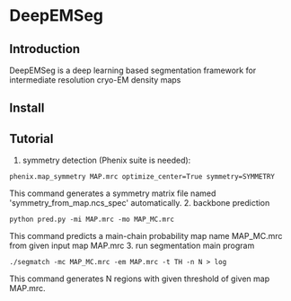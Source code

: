 # DeepEMSeg
## Introduction
DeepEMSeg is a deep learning based segmentation framework for intermediate resolution cryo-EM density maps

## Install

## Tutorial
1. symmetry detection (Phenix suite is needed):
```
phenix.map_symmetry MAP.mrc optimize_center=True symmetry=SYMMETRY
```
This command generates a symmetry matrix file named 'symmetry_from_map.ncs_spec' automatically.
2. backbone prediction
```
python pred.py -mi MAP.mrc -mo MAP_MC.mrc
```
This command predicts a main-chain probability map name MAP_MC.mrc from given input map MAP.mrc
3. run segmentation main program
```
./segmatch -mc MAP_MC.mrc -em MAP.mrc -t TH -n N > log
```
This command generates N regions with given threshold of given map MAP.mrc.
